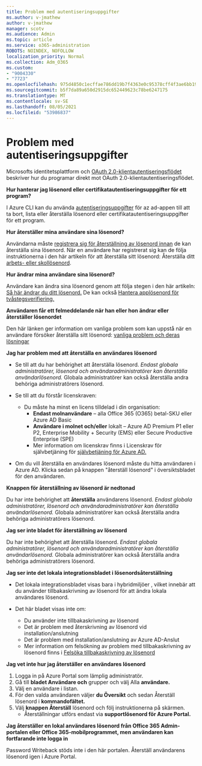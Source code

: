 ```yaml
---
title: Problem med autentiseringsuppgifter
ms.author: v-jmathew
author: v-jmathew
manager: scotv
ms.audience: Admin
ms.topic: article
ms.service: o365-administration
ROBOTS: NOINDEX, NOFOLLOW
localization_priority: Normal
ms.collection: Adm_O365
ms.custom:
- "9004330"
- "7723"
ms.openlocfilehash: 975d4850c1ecffae786dd19b7f4363e0c95378cff4f3ae6bb1968af33ef810b0
ms.sourcegitcommit: b5f7da89a650d2915dc652449623c78be6247175
ms.translationtype: MT
ms.contentlocale: sv-SE
ms.lasthandoff: 08/05/2021
ms.locfileid: "53986837"
---
```

# <a name="issues-with-credentials"></a>Problem med autentiseringsuppgifter

Microsofts identitetsplattform och [OAuth 2.0-klientautentiseringsflödet](https://docs.microsoft.com/azure/active-directory/develop/v2-oauth2-client-creds-grant-flow) beskriver hur du programar direkt mot OAuth 2.0-klientautentiseringsflödet.

**Hur hanterar jag lösenord eller certifikatautentiseringsuppgifter för ett program?**

I Azure CLI kan du använda [autentiseringsuppgifter](https://docs.microsoft.com/cli/azure/ad/app/credential) för az ad-appen till att ta bort, lista eller återställa lösenord eller certifikatautentiseringsuppgifter för ett program.

**Hur återställer mina användare sina lösenord?**

Användarna måste [registrera sig för återställning av lösenord innan](https://docs.microsoft.com/azure/active-directory/user-help/active-directory-passwords-reset-register) de kan återställa sina lösenord. När en användare har registrerat sig kan de följa instruktionerna i den här artikeln för att återställa sitt lösenord: Återställa ditt [arbets- eller skollösenord](https://docs.microsoft.com/azure/active-directory/user-help/user-help-reset-password#how-to-reset-or-unlock-your-password-for-a-work-or-school-account).

**Hur ändrar mina användare sina lösenord?**

Användare kan ändra sina lösenord genom att följa stegen i den här artikeln: [Så här ändrar du ditt lösenord.](https://docs.microsoft.com/azure/active-directory/user-help/user-help-reset-password#how-to-change-your-password)
De kan också [Hantera applösenord för tvåstegsverifiering.](https://docs.microsoft.com/azure/active-directory/user-help/multi-factor-authentication-end-user-app-passwords)

**Användaren får ett felmeddelande när han eller hon ändrar eller återställer lösenordet**

Den här länken ger information om vanliga problem som kan uppstå när en användare försöker återställa sitt lösenord: [vanliga problem och deras lösningar](https://docs.microsoft.com/azure/active-directory/user-help/user-help-reset-password#common-problems-and-their-solutions)

**Jag har problem med att återställa en användares lösenord**

- Se till att du har behörighet att återställa lösenord. *Endast globala administratörer, lösenord och användaradministratörer kan återställa användarlösenord.* Globala administratörer kan också återställa andra behöriga administratörers lösenord.

- Se till att du förstår licenskraven:

  - Du måste ha minst en licens tilldelad i din organisation:
    - **Endast molnanvändare** – alla Office 365 (O365) betal-SKU eller Azure AD Basic
    - **Användare i molnet och/eller** lokalt – Azure AD Premium P1 eller P2, Enterprise Mobility + Security (EMS) eller Secure Productive Enterprise (SPE)
    - Mer information om licenskrav finns i Licenskrav för självbetjäning för [självbetjäning för Azure AD.](https://docs.microsoft.com/azure/active-directory/active-directory-passwords-licensing)
- Om du vill återställa en användares lösenord måste du hitta användaren i Azure AD. Klicka sedan på knappen "återställ lösenord" i översiktsbladet för den användaren.

**Knappen för återställning av lösenord är nedtonad**

Du har inte behörighet att **återställa** användarens lösenord. *Endast globala administratörer, lösenord och användaradministratörer kan återställa användarlösenord.* Globala administratörer kan också återställa andra behöriga administratörers lösenord.

**Jag ser inte bladet för återställning av lösenord**

Du har inte behörighet att återställa lösenord. *Endast globala administratörer, lösenord och användaradministratörer kan återställa användarlösenord.* Globala administratörer kan också återställa andra behöriga administratörers lösenord.

**Jag ser inte det lokala integrationsbladet i lösenordsåterställning**

- Det lokala integrationsbladet visas bara i hybridmiljöer , vilket innebär att du använder tillbakaskrivning av lösenord för att ändra lokala användares lösenord.

- Det här bladet visas inte om:

  - Du använder inte tillbakaskrivning av lösenord
  - Det är problem med återskrivning av lösenord vid installation/anslutning
  - Det är problem med installation/anslutning av Azure AD-Anslut
  - Mer information om felsökning av problem med tillbakaskrivning av lösenord finns i [Felsöka tillbakaskrivning av lösenord](https://docs.microsoft.com/azure/active-directory/authentication/troubleshoot-sspr-writeback)

**Jag vet inte hur jag återställer en användares lösenord**

1. Logga in på Azure Portal som lämplig administratör.
2. Gå till **bladet Användare och** grupper och välj Alla **användare.**
3. Välj en användare i listan.
4. För den valda användaren väljer **du Översikt** och sedan Återställ lösenord i **kommandofältet.**
5. Välj **knappen Återställ** lösenord och följ instruktionerna på skärmen.
    - Återställningar utförs endast via **supportlösenord för Azure Portal.**

**Jag återställer en lokal användares lösenord från Office 365 Admin-portalen eller Office 365-mobilprogrammet, men användaren kan fortfarande inte logga in**

Password Writeback stöds inte i den här portalen. Återställ användarens lösenord igen i Azure Portal.
